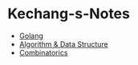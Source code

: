 # Kechang-s-Notes


- [Golang](https://github.com/kechangdev/Golang-Study-Notes)
- [Algorithm & Data Structure](https://github.com/kechangdev/Kechang-s-Algorithm-template)
- [Combinatorics](https://github.com/kechangdev/Kechang-s-Notes-Combinatorics)
